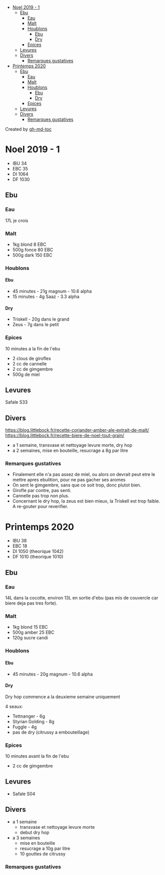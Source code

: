 * [Noel 2019 \- 1](#noel-2019---1)
  * [Ebu](#ebu)
    * [Eau](#eau)
    * [Malt](#malt)
    * [Houblons](#houblons)
      * [Ebu](#ebu-1)
      * [Dry](#dry)
    * [Epices](#epices)
  * [Levures](#levures)
  * [Divers](#divers)
    * [Remarques gustatives](#remarques-gustatives)
* [Printemps 2020](#printemps-2020)
  * [Ebu](#ebu-2)
    * [Eau](#eau-1)
    * [Malt](#malt-1)
    * [Houblons](#houblons-1)
      * [Ebu](#ebu-3)
      * [Dry](#dry-1)
    * [Epices](#epices-1)
  * [Levures](#levures-1)
  * [Divers](#divers-1)
    * [Remarques gustatives](#remarques-gustatives-1)


Created by [gh-md-toc](https://github.com/ekalinin/github-markdown-toc.go)


# Noel 2019 - 1

* IBU 34
* EBC 35
* DI 1064
* DF 1030

## Ebu
### Eau
17L je crois

### Malt
* 1kg blond 8 EBC
* 500g fonce 80 EBC
* 500g dark 150 EBC

### Houblons
#### Ebu
* 45 minutes - 21g magnum - 10.6 alpha
* 15 minutes - 4g Saaz - 3.3 alpha

#### Dry
* Triskell - 20g dans le grand
* Zeus - 7g dans le petit

### Epices

10 minutes a la fin de l'ebu

* 2 clous de girofles
* 2 cc de cannelle
* 2 cc de gimgembre
* 500g de miel

## Levures
Safale S33

## Divers
https://blog.littlebock.fr/recette-coriander-amber-ale-extrait-de-malt/
https://blog.littlebock.fr/recette-biere-de-noel-tout-grain/

* a 1 semaine, transvase et nettoyage levure morte, dry hop
* a 2 semaines, mise en bouteille, resucrage a 8g par litre

### Remarques gustatives
* Finalement elle n'a pas assez de miel, ou alors on devrait peut etre le mettre apres ebulition, pour ne pas gacher ses aromes
* On sent le gimgembre, sans que ce soit trop, donc plutot bien.
* Girofle par contre, pas senti.
* Cannelle pas trop non plus.
* Concernant le dry hop, la zeus est bien mieux, la Triskell est trop faible. A re-gouter pour reverifier.


# Printemps 2020

* IBU 38
* EBC 18
* DI 1050 (theorique 1042)
* DF 1010 (theorique 1010)

## Ebu
### Eau
14L dans la cocotte, environ 13L en sortie d'ebu (pas mis de couvercle car biere deja pas tres forte).

### Malt
* 1kg blond 15 EBC
* 500g amber 25 EBC
* 120g sucre candi

### Houblons
#### Ebu
* 45 minutes - 20g magnum - 10.6 alpha

#### Dry
Dry hop commence a la deuxieme semaine uniquement

4 seaux:
* Tettnanger - 6g
* Styrian Golding - 8g
* Fuggle - 4g
* pas de dry (citrussy a embouteillage)

### Epices

10 minutes avant la fin de l'ebu

* 2 cc de gimgembre

## Levures

* Safale S04

## Divers

* a 1 semaine
  * transvase et nettoyage levure morte
  * debut dry hop
* a 3 semaines
  * mise en bouteille
  * resucrage a 10g par litre
  * 10 gouttes de citrussy

### Remarques gustatives

